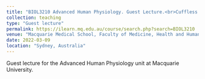 ```yaml
---
title: "BIOL3210 Advanced Human Physiology. Guest Lecture.<br>Cuffless Blood Pressure Estimation"
collection: teaching
type: "Guest lecture"
permalink: https://ilearn.mq.edu.au/course/search.php?search=BIOL3210
venue: "Macquarie Medical School, Faculty of Medicine, Health and Human Sciences, Macquarie University."
date: 2022-03-09
location: "Sydney, Australia"
---
```


Guest lecture for the Advanced Human Physiology unit at Macquarie University.
